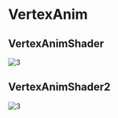 # VertexAnim

## VertexAnimShader
![3](https://user-images.githubusercontent.com/6869650/156200761-a5abb87c-ce3a-4ccb-97f2-84fddfbfd90e.gif)

## VertexAnimShader2
![3](https://user-images.githubusercontent.com/6869650/156397541-c27ca580-5bb1-466b-868e-4d819e5c6aeb.gif)
